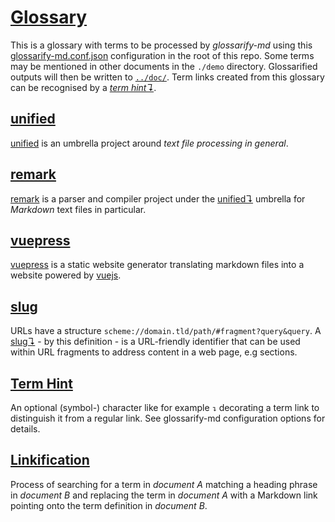 # [Glossary](#glossary)

This is a glossary with terms to be processed by *glossarify-md* using this
[glossarify-md.conf.json][1] configuration in the root
of this repo. Some terms may be mentioned in other documents in the `./demo`
directory. Glossarified outputs will then be written to [`../doc/`][2].
Term links created from this glossary can be recognised by a *[term hint↴][3]*.

## [unified](#unified)

[unified] is an umbrella project around *text file processing in general*.

[unified]: https://unifiedjs.com

## [remark](#remark)

[remark] is a parser and compiler project under the [unified↴][4] umbrella for *Markdown* text files in particular.

[remark]: https://github.com/remarkjs/remark

## [vuepress](#vuepress)

[vuepress] is a static website generator translating markdown files into a website powered by [vuejs].

[vuejs]: https://vuejs.org

[vuepress]: https://vuepress.vuejs.org

## [slug](#slug)

URLs have a structure `scheme://domain.tld/path/#fragment?query&query`.
A [slug↴][5] - by this definition - is a URL-friendly identifier that can be used within URL fragments to address content in a web page, e.g sections.

## [Term Hint](#term-hint)

An optional (symbol-) character like for example `↴` decorating a term link to distinguish it from a regular link.
See glossarify-md configuration options for details.

## [Linkification](#linkification)

Process of searching for a term in *document A* matching a heading phrase in
*document B* and replacing the term in *document A* with a Markdown link pointing
onto the term definition in *document B*.

[1]: ../glossarify-md.conf.json

[2]: ../doc/

[3]: #term-hint "An optional (symbol-) character like for example ↴ decorating a term link to distinguish it from a regular link."

[4]: #unified "unified is an umbrella project around text file processing in general."

[5]: #slug "URLs have a structure scheme://domain.tld/path/#fragment?query&query."
